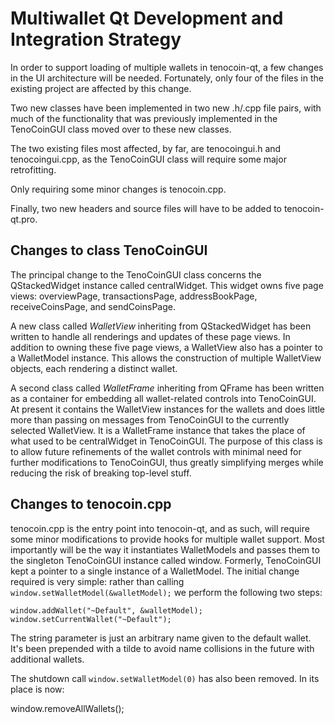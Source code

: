 Multiwallet Qt Development and Integration Strategy
===================================================

In order to support loading of multiple wallets in tenocoin-qt, a few changes in the UI architecture will be needed.
Fortunately, only four of the files in the existing project are affected by this change.

Two new classes have been implemented in two new .h/.cpp file pairs, with much of the functionality that was previously
implemented in the TenoCoinGUI class moved over to these new classes.

The two existing files most affected, by far, are tenocoingui.h and tenocoingui.cpp, as the TenoCoinGUI class will require
some major retrofitting.

Only requiring some minor changes is tenocoin.cpp.

Finally, two new headers and source files will have to be added to tenocoin-qt.pro.

Changes to class TenoCoinGUI
---------------------------
The principal change to the TenoCoinGUI class concerns the QStackedWidget instance called centralWidget.
This widget owns five page views: overviewPage, transactionsPage, addressBookPage, receiveCoinsPage, and sendCoinsPage.

A new class called *WalletView* inheriting from QStackedWidget has been written to handle all renderings and updates of
these page views. In addition to owning these five page views, a WalletView also has a pointer to a WalletModel instance.
This allows the construction of multiple WalletView objects, each rendering a distinct wallet.

A second class called *WalletFrame* inheriting from QFrame has been written as a container for embedding all wallet-related
controls into TenoCoinGUI. At present it contains the WalletView instances for the wallets and does little more than passing on messages
from TenoCoinGUI to the currently selected WalletView. It is a WalletFrame instance
that takes the place of what used to be centralWidget in TenoCoinGUI. The purpose of this class is to allow future
refinements of the wallet controls with minimal need for further modifications to TenoCoinGUI, thus greatly simplifying
merges while reducing the risk of breaking top-level stuff.

Changes to tenocoin.cpp
----------------------
tenocoin.cpp is the entry point into tenocoin-qt, and as such, will require some minor modifications to provide hooks for
multiple wallet support. Most importantly will be the way it instantiates WalletModels and passes them to the
singleton TenoCoinGUI instance called window. Formerly, TenoCoinGUI kept a pointer to a single instance of a WalletModel.
The initial change required is very simple: rather than calling `window.setWalletModel(&walletModel);` we perform the
following two steps:

	window.addWallet("~Default", &walletModel);
	window.setCurrentWallet("~Default");

The string parameter is just an arbitrary name given to the default wallet. It's been prepended with a tilde to avoid name collisions in the future with additional wallets.

The shutdown call `window.setWalletModel(0)` has also been removed. In its place is now:

window.removeAllWallets();
